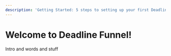 ```yaml
---
description: 'Getting Started: 5 steps to setting up your first Deadline Funnel campaign'
---
```


# Welcome to Deadline Funnel!

Intro and words and stuff


